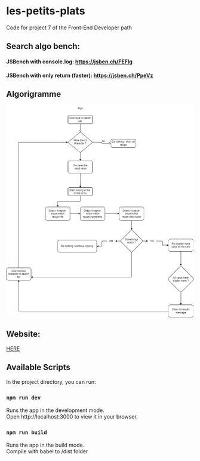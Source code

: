 # les-petits-plats
Code for project 7 of the Front-End Developer path

## Search algo bench:
#### JSBench with console.log: https://jsben.ch/FEFIg
#### JSBench with only return (faster): https://jsben.ch/PpeVz

## Algorigramme
![algo](algori.png)

## Website: 
[HERE](https://fabkaiz.github.io/project-7-les-petits-plats/dist/)


## Available Scripts

In the project directory, you can run:

### `npm run dev`

Runs the app in the development mode.\
Open http://localhost:3000 to view it in your browser.

### `npm run build`

Runs the app in the build mode.\
Compile with babel to /dist folder
